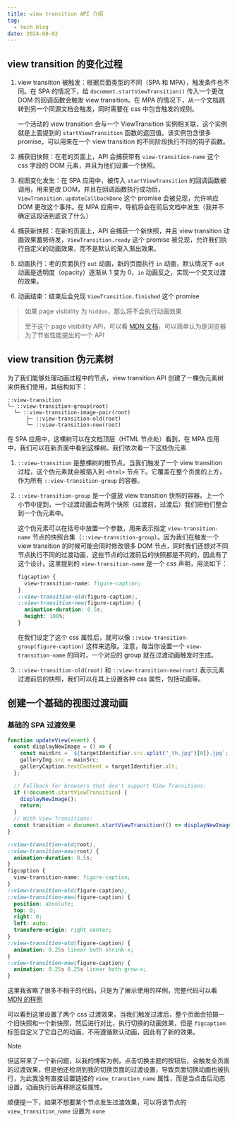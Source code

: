 ```yaml
---
title: view transition API 介绍
tag:
  - tech_blog
date: 2024-08-02
---
```


## view transition 的变化过程

1. view transition 被触发：根据页面类型的不同（SPA 和 MPA），触发条件也不同。在 SPA 的情况下，给 `document.startViewTransition()` 传入一个更改 DOM 的回调函数会触发 view transition。在 MPA 的情况下，从一个文档跳转到另一个同源文档会触发，同时需要在 css 中包含触发的规则。

   一个活动的 view transition 会与一个 ViewTransition 实例相关联，这个实例就是上面提到的 `startViewTransition` 函数的返回值。该实例包含很多 promise，可以用来在一个 view transition 的不同阶段执行不同的钩子函数。

2. 捕获旧快照：在老的页面上，API 会捕获带有 `view-transition-name` 这个 css 字段的 DOM 元素，并且为他们设置一个快照。

3. 视图变化发生：在 SPA 应用中，被传入 `startViewTransition` 的回调函数被调用，用来更改 DOM，并且在回调函数执行成功后，`ViewTransition.updateCallbackDone` 这个 promise 会被兑现，允许响应 DOM 更改这个事件。在 MPA 应用中，导航将会在前后文档中发生（我并不确定这段话到底说了什么）

4. 捕获新快照：在新的页面上，API 会捕获一个新快照，并且 view transition 动画效果蓄势待发，`ViewTransition.ready` 这个 promise 被兑现，允许我们执行自定义的动画效果，而不是默认的渐入渐出效果。

5. 动画执行：老的页面执行 `out` 动画，新的页面执行 `in` 动画，默认情况下 `out` 动画是透明度（opacity）逐渐从 1 变为 0，`in` 动画反之，实现一个交叉过渡的效果。

6. 动画结束：结束后会兑现 `ViewTransition.finished` 这个 promise

> 如果 page visibility 为 `hidden`，那么将不会执行动画效果
>
> 至于这个 page visibility API，可以看 [MDN 文档](https://developer.mozilla.org/en-US/docs/Web/API/Page_Visibility_API)，可以简单认为是浏览器为了节省性能提出的一个 API

## view transition 伪元素树

为了我们能够处理动画过程中的节点，view transition API 创建了一棵伪元素树来供我们使用，其结构如下：

```
::view-transition
└─ ::view-transition-group(root)
  └─ ::view-transition-image-pair(root)
      ├─ ::view-transition-old(root)
      └─ ::view-transition-new(root)
```

在 SPA 应用中，这棵树可以在文档顶层（HTML 节点处）看到，在 MPA 应用中，我们可以在新页面中看到这棵树。我们依次看一下这些伪元素

1. `::view-transition` 是整棵树的根节点。当我们触发了一个 view transition 过程，这个伪元素就会被插入到 `<html>` 节点下。它覆盖在整个页面的上方，作为所有 `::view-transition-group` 的容器。

2. `::view-transition-group` 是一个盛放 view transition 快照的容器。上一个小节中提到，一个过渡动画会有两个快照（过渡前，过渡后）我们把他们整合到一个伪元素中。

   这个伪元素可以在括号中放置一个参数，用来表示指定 `view-transition-name` 节点的快照合集（`::view-transition-group`）。因为我们在触发一个 view transition 的时候可能会同时修改很多 DOM 节点，同时我们还想对不同节点执行不同的过渡动画，这些节点的过渡前后的快照都是不同的，因此有了这个设计。这里提到的 `view-transition-name` 是一个 css 声明，用法如下：

   ```css
   figcaption {
     view-transition-name: figure-caption;
   }
   ::view-transition-old(figure-caption),
   ::view-transition-new(figure-caption) {
     animation-duration: 0.5s;
     height: 100%;
   }
   ```

   在我们设定了这个 css 属性后，就可以像 `::view-transition-group(figure-caption)` 这样来选取。注意，每当你设置一个 `view-transition-name` 的同时，一个对应的 group 就在过渡动画触发时生成。

3. `::view-transition-old(root)` 和 `::view-transition-new(root)` 表示元素过渡前后的快照，我们可以在其上设置各种 css 属性，包括动画等。

## 创建一个基础的视图过渡动画

### 基础的 SPA 过渡效果

```JavaScript
function updateView(event) {
  const displayNewImage = () => {
    const mainSrc = `${targetIdentifier.src.split("_th.jpg")[0]}.jpg`;
    galleryImg.src = mainSrc;
    galleryCaption.textContent = targetIdentifier.alt;
  };

  // Fallback for browsers that don't support View Transitions:
  if (!document.startViewTransition) {
    displayNewImage();
    return;
  }
  // With View Transitions:
  const transition = document.startViewTransition(() => displayNewImage());
}
```

```css
::view-transition-old(root),
::view-transition-new(root) {
  animation-duration: 0.5s;
}
figcaption {
  view-transition-name: figure-caption;
}
::view-transition-old(figure-caption),
::view-transition-new(figure-caption) {
  position: absolute;
  top: 0;
  right: 0;
  left: auto;
  transform-origin: right center;
}
::view-transition-old(figure-caption) {
  animation: 0.25s linear both shrink-x;
}
::view-transition-new(figure-caption) {
  animation: 0.25s 0.25s linear both grow-x;
}
```

这里我省略了很多不相干的代码，只是为了展示使用的样例，完整代码可以看 [MDN 的样例](https://glitch.com/edit/#!/basic-view-transitions-api)

可以看到这里设置了两个 css 过渡效果，当我们触发过渡后，整个页面会拍摄一个旧快照和一个新快照，然后进行对比，执行切换的动画效果，但是 `figcaption` 标签自定义了它自己的动画，不用遵循默认动画，因此有了新的效果。

> [!note]
>
> 但这带来了一个新问题，以我的博客为例，点击切换主题的按钮后，会触发全页面的过渡效果，但是他还检测到我的切换页面的过渡设置，导致页面切换动画也被执行，为此我没有直接设置链接的 `view_transtion_name` 属性，而是当点击后动态设置，动画执行后再移除这些属性。
>
> 顺便提一下，如果不想要某个节点发生过渡效果，可以将该节点的 `view_transition_name` 设置为 `none`
